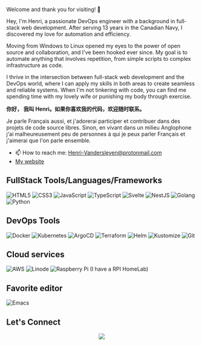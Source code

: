 Welcome and thank you for visiting! :wave:
 
Hey, I'm Henri, a passionate DevOps engineer with a background in full-stack web development. After serving 13 years in the Canadian Navy, I discovered my love for automation and efficiency.

Moving from Windows to Linux opened my eyes to the power of open source and collaboration, and I've been hooked ever since. My goal is to automate anything that involves repetition, from simple scripts to complex infrastructure as code.

I thrive in the intersection between full-stack web development and the DevOps world, where I can apply my skills in both areas to create seamless and reliable systems. When I'm not tinkering with code, you can find me spending time with my lovely wife or punishing my body through exercise.

**你好，
我叫 Henri。如果你喜欢我的代码，欢迎随时联系。**

Je parle Français aussi, et j'adorerai participer et contribuer dans des projets de code source libres. Sinon, en vivant dans un milieu Anglophone j'ai malheureusement peu de personnes à qui je peux parler Français et j'aimerai que l'on parle ensemble.

- 📫 How to reach me: Henri-Vandersleyen@protonmail.com
- [My website](https://me.vandersleyen.dev)



## FullStack Tools/Languages/Frameworks
![HTML5](https://img.shields.io/badge/-HTML5-%23E44D27?logo=html5&logoColor=ffffff)
![CSS3](https://img.shields.io/badge/-CSS3-%231572B6?logo=css3)
![JavaScript](https://img.shields.io/badge/-JavaScript-%23F7DF1C?logo=javascript&logoColor=000000&labelColor=%23F7DF1C&color=%23FFCE5A)
![TypeScript](https://img.shields.io/badge/-TypeScript-007ACC?logo=typescript&logoColor=white)
![Svelte](https://img.shields.io/badge/-Svelte-%61DAFBFF?logo=svelte&logoColor=%cc3900&labelColor=%61DAFB)
![NestJS](https://img.shields.io/badge/-NestJS-E0234E?logo=nestjs&logoColor=white)
![Golang](https://img.shields.io/badge/-Go-%2300ADD8?logo=go&logoColor=white)
![Python](https://img.shields.io/badge/-Python-%233776AB?logo=python&logoColor=ffffff)
## DevOps Tools
![Docker](https://img.shields.io/badge/-Docker-%232496ED?logo=docker&logoColor=ffffff)
![Kubernetes](https://img.shields.io/badge/-Kubernetes-%23326CE5?logo=kubernetes&logoColor=ffffff)
![ArgoCD](https://img.shields.io/badge/-ArgoCD-%233DCE9A?logo=argocd&logoColor=ffffff)
![Terraform](https://img.shields.io/badge/-Terraform-%23007ACC?logo=terraform&logoColor=ffffff)
![Helm](https://img.shields.io/badge/-Helm-%230F1689?logo=helm&logoColor=white)
![Kustomize](https://img.shields.io/badge/-Kustomize-%230075A8?logo=kubernetes&logoColor=white)
![Git](https://img.shields.io/badge/-Git-%23F05032?logo=git&logoColor=%23ffffff)
## Cloud services 
![AWS](https://img.shields.io/badge/-AWS-%23FF9900?logo=amazon-aws&logoColor=ffffff)
![Linode](https://img.shields.io/badge/-Linode-%230097C6?logo=linode&logoColor=ffffff)
![Raspberry Pi](https://img.shields.io/badge/-Raspberry%20Pi-C51A4A?logo=Raspberry-Pi) (I have a RPI HomeLab)
## Favorite editor
![Emacs](https://img.shields.io/badge/-Emacs-%237F5AB6?logo=gnu-emacs&logoColor=white)

##  Let's Connect
<p align="center">
	<a href="https://www.linkedin.com/in/henri-vandersleyen-a25a8312b/" target="_blank"><img src="https://img.shields.io/badge/linkedin-%230077B5.svg?style=for-the-badge&logo=linkedin&logoColor=white"/></a>	
</p>
